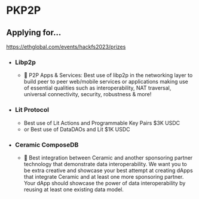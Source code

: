 # PKP2P

## Applying for...

https://ethglobal.com/events/hackfs2023/prizes

- ### Libp2p
  - 🤝 P2P Apps & Services: Best use of libp2p in the networking layer to build peer to peer web/mobile services or applications making use of essential qualities such as interoperability, NAT traversal, universal connectivity, security, robustness & more!
- ### Lit Protocol
  - Best use of Lit Actions and Programmable Key Pairs $3K USDC
  - or Best use of DataDAOs and Lit $1K USDC
- ### Ceramic ComposeDB
  - 🔧 Best integration between Ceramic and another sponsoring partner technology that demonstrate data interoperability. We want you to be extra creative and showcase your best attempt at creating dApps that integrate Ceramic and at least one more sponsoring partner. Your dApp should showcase the power of data interoperability by reusing at least one existing data model.

